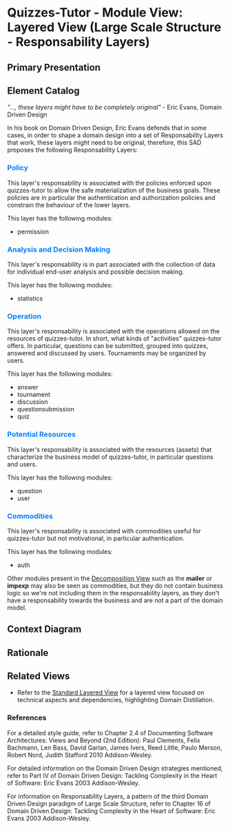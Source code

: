 # Quizzes-Tutor - Module View: Layered View (Large Scale Structure - Responsability Layers)

## Primary Presentation

## Element Catalog

*"..., these layers might have to be completely original"* - Eric Evans, Domain Driven Design

In his book on Domain Driven Design, Eric Evans defends that in some cases, in order to shape a domain design into a set of Responsability Layers that work, these layers might need to be original, therefore, this SAD proposes the following Responsability Layers:

### <span style="color:#0080ff">Policy</span>
This layer's responsability is associated with the policies enforced upon quizzes-tutor to allow the safe materialization of the business goals. These policies are in particular the authentication and authorization policies and constrain the behaviour of the lower layers.

This layer has the following modules:
- permission

### <span style="color:#0080ff">Analysis and Decision Making</span>
This layer's responsability is in part associated with the collection of data for individual end-user analysis and possible decision making.

This layer has the following modules:
- statistics

### <span style="color:#0080ff">Operation</span>
This layer's responsability is associated with the operations allowed on the resources of quizzes-tutor. In short, what kinds of "activities" quizzes-tutor offers. In particular, questions can be submitted, grouped into quizzes, answered and discussed by users. Tournaments may be organized by users. 

This layer has the following modules:
- answer
- tournament
- discussion
- questionsubmission
- quiz

### <span style="color:#0080ff">Potential Resources</span>
This layer's responsability is associated with the resources (assets) that characterize the business model of quizzes-tutor, in particular questions and users.

This layer has the following modules:
- question
- user

### <span style="color:#0080ff">Commodities</span>
This layer's responsability is associated with commodities useful for quizzes-tutor but not motivational, in particular authentication. 

This layer has the following modules:
- auth

Other modules present in the [Decomposition View](module_view_decomposition.md) such as the **mailer** or **impexp** may also be seen as commodities, but they do not contain business logic so we're not including them in the responsability layers, as they don't have a responsability towards the business and are not a part of the domain model.

## Context Diagram

## Rationale

## Related Views

- Refer to the [Standard Layered View](module_view_layered.md) for a layered view focused on technical aspects and dependencies, highlighting Domain Distillation.

### References

For a detailed style guide, refer to Chapter 2.4 of Documenting Software Architectures: Views and Beyond (2nd Edition): Paul Clements, Felix Bachmann, Len Bass, David Garlan, James Ivers, Reed Little, Paulo Merson, Robert Nord, Judith Stafford 2010 Addison-Wesley.

For detailed information on the Domain Driven Design strategies mentioned, refer to Part IV of Domain Driven Design: Tackling Complexity in the Heart of Software: Eric Evans 2003 Addison-Wesley.

For information on Responsability Layers, a pattern of the third Domain Driven Design paradigm of Large Scale Structure, refer to Chapter 16 of Domain Driven Design: Tackling Complexity in the Heart of Software: Eric Evans 2003 Addison-Wesley. 